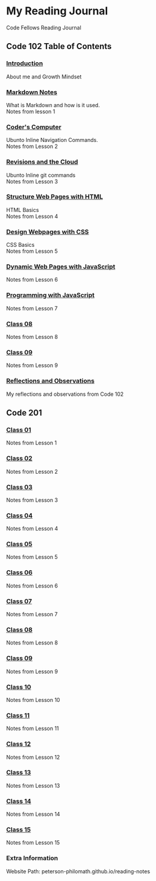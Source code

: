 # My Reading Journal

Code Fellows Reading Journal

## Code 102 Table of Contents

### [Introduction](code102/Introduction.md)

About me and Growth Mindset

### [Markdown Notes](code102/MARKDOWN.md)

What is Markdown and how is it used.  
Notes from lesson 1

### [Coder's Computer](code102/coderscomputer.md)

Ubunto Inline Navigation Commands.  
Notes from Lesson 2

### [Revisions and the Cloud](code102/githubconnection.md)

Ubunto Inline git commands  
Notes from Lesson 3

### [Structure Web Pages with HTML](code102/htmlstructure.md)

HTML Basics  
Notes from Lesson 4

### [Design Webpages with CSS](code102/css.md)

CSS Basics  
Notes from Lesson 5

### [Dynamic Web Pages with JavaScript](code102/javascript.md)

Notes from Lesson 6

### [Programming with JavaScript](code102/programmingjs.md)

Notes from Lesson 7

### [Class 08](code102/class08.md)

Notes from Lesson 8

### [Class 09](code102/class09.md)

Notes from Lesson 9

### [Reflections and Observations](code102/reflections.md)

My reflections and observations from Code 102

## Code 201

### [Class 01](code201/c201-01.md)

Notes from Lesson 1

### [Class 02](code201/c201-02.md)

Notes from Lesson 2

### [Class 03](code201/c201-03.md)

Notes from Lesson 3

### [Class 04](code201/c201-04.md)

Notes from Lesson 4

### [Class 05](code201/c201-05.md)

Notes from Lesson 5

### [Class 06](code201/c201-06.md)

Notes from Lesson 6

### [Class 07](code201/c201-07.md)

Notes from Lesson 7

### [Class 08](code201/c201-08.md)

Notes from Lesson 8

### [Class 09](code201/c201-09.md)

Notes from Lesson 9

### [Class 10](code201/c201-10.md)

Notes from Lesson 10

### [Class 11](code201/c201-11.md)

Notes from Lesson 11

### [Class 12](code201/c201-12.md)

Notes from Lesson 12

### [Class 13](code201/c201-13.md)

Notes from Lesson 13

### [Class 14](code201/c201-14.md)

Notes from Lesson 14

### [Class 15](code201/c201-15.md)

Notes from Lesson 15

### Extra Information

Website Path: peterson-philomath.github.io/reading-notes
